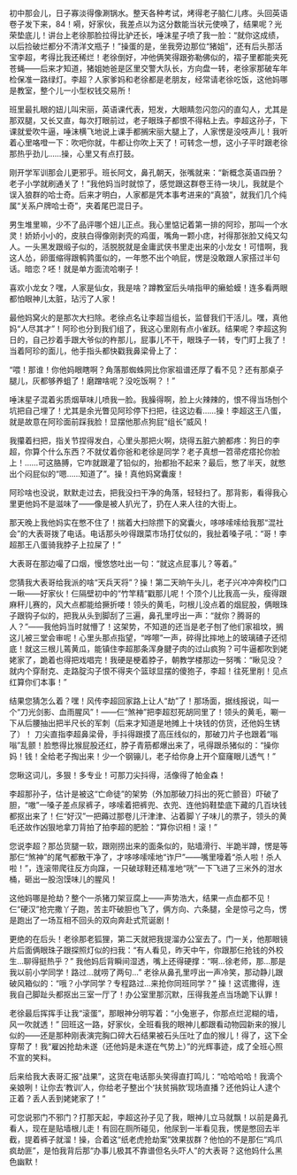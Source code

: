 初中那会儿，日子寡淡得像涮锅水。整天各种考试，烤得老子脑仁儿疼。头回英语卷子发下来，84！嗬，好家伙，我差点以为这分数能当状元使唤了，结果呢？光荣垫底儿！讲台上老徐那脸拉得比驴还长，唾沫星子喷了我一脸：“就你这成绩，以后捡破烂都分不清洋文瓶子！”操蛋的是，坐我旁边那位“猪姐”，还有后头那活宝李超，考得比我还稀烂！老徐倒好，冲他俩笑得跟弥勒佛似的，褶子里都能夹死苍蝇——后来才知道，猪姐她爸是区里交警大队长，方向盘一转，老徐家那破车年检保准一路绿灯。李超？人家爹妈和老徐都是老朋友，经常请老徐吃饭，这他妈哪是教室，整个儿一小型权钱交易所！

班里最扎眼的妞儿叫宋丽，英语课代表，短发，大眼睛忽闪忽闪的直勾人，尤其是那双腿，又长又直，每次打眼前过，老子眼珠子都恨不得粘上去。李超这孙子，下课就爱吹牛逼，唾沫横飞地说上课手都搁宋丽大腿上了，人家愣是没吱声儿！我听着心里咯噔一下：吹吧你就，牛都让你吹上天了！可转念一想，这小子平时跟老徐那热乎劲儿……操，心里又有点打鼓。

刚开学军训那会儿更邪乎。班长阿文，鼻孔朝天，张嘴就来：“新概念英语四册？老子小学就刷通关了！”我他妈当时就惊了，感觉跟这群卷王待一块儿，我就是个误入狼群的哈士奇。后来才明白，人家都是凭本事考进来的“真狼”，就我们几个纯属“关系户牌哈士奇”，夹着尾巴混日子。

男生堆里嘛，少不了品评哪个妞儿正点。我心里惦记着第一排的阿珍，那叫一个水灵！娇娇小小的，皮肤白得像刚剥壳的鸡蛋，嘴角一颗小痣，衬得那张脸又纯又勾人。一头黑发跟缎子似的，活脱脱就是金庸武侠书里走出来的小龙女！可惜啊，我这人怂，卵蛋缩得跟鹌鹑蛋似的，一年憋不出个响屁，愣是没敢跟人家搭过半句话。暗恋？呸！就是单方面流哈喇子！

喜欢小龙女？嘿，人家是仙女，我是啥？蹲教室后头啃指甲的癞蛤蟆！连多看两眼都怕眼神儿太脏，玷污了人家！

最他妈窝火的是那次大扫除。老徐点名让李超当组长，监督我们干活儿。嘿，真他妈“人尽其才”！阿珍也分到我们组了，我这心里刚有点小雀跃。结果呢？李超这狗日的，自己抄着手跟大爷似的杵那儿，屁事儿不干，眼珠子一转，专门盯上我了！当着阿珍的面儿，他手指头都快戳我鼻梁骨上了：

“喂！那谁！你他妈眼瞎啊？角落那蜘蛛网比你家祖谱还厚了看不见？还有那桌子腿儿，灰都够养蛆了！磨蹭啥呢？没吃饭啊？！”

唾沫星子混着劣质烟草味儿喷我一脸。我臊得啊，脸上火辣辣的，恨不得当场刨个坑把自己埋了！尤其是余光瞥见阿珍停下扫把，往这边看……操！李超这王八蛋，就是故意在阿珍面前踩我脸！显摆他那点狗屁“组长”威风！

我攥着扫把，指关节捏得发白，心里头那把火啊，烧得五脏六腑都疼：狗日的李超，你算个什么东西？不就仗着你爸和老徐是同学？老子真想一笤帚疙瘩抡你脸上！……可这胳膊，它咋就跟灌了铅似的，抬都抬不起来？最后，憋了半天，就憋出个闷屁似的“嗯……知道了”。操！真他妈窝囊废！

阿珍啥也没说，默默走过去，把我没扫干净的角落，轻轻扫了。那背影，看得我心里更他妈不是滋味了——像是被人扒光了，扔在人来人往的大街上。

那天晚上我他妈实在憋不住了！揣着大扫除攒下的窝囊火，哆哆嗦嗦给我那“混社会”的大表哥拨了电话。电话那头吵得跟菜市场打仗似的，我扯着嗓子吼：“哥！李超那王八蛋骑我脖子上拉屎了！”

大表哥在那边嘬了口烟，慢悠悠吐出一句：“就这点屁事儿？等着。”

您猜我大表哥给我派的啥“天兵天将”？操！第二天晌午头儿，老子兴冲冲奔校门口一瞅——好家伙！仨隔壁初中的“竹竿精”戳那儿呢！个顶个儿比我高一头，瘦得跟麻秆儿赛的，风大点都能给撅折喽！领头的黄毛，叼根儿没点着的烟屁股，俩眼珠子跟钩子似的，把我从头到脚刮了三遍，鼻孔里哼出一声：“就你？腾哥的人？”——我他妈当时就懵了！这架势，不知道的还当是老子刨了他们家祖坟，搁这儿被三堂会审呢！心里头那点指望，“哗嚓”一声，碎得比摔地上的玻璃碴子还彻底！就这三根儿蔫黄瓜，能镇住李超那条浑身腱子肉的过山疯狗？可牛逼都吹到姥姥家了，跪着也得把戏唱完！我硬是梗着脖子，朝教学楼那边一努嘴：“瞅见没？就内个穿耐克、走路腚沟子恨不得夹个篮球显摆的傻狍子，李超！往死里削！见点红算你们本事！”

结果您猜怎么着？嘿！风传李超回家路上让人“劫”了！那场面，据线报说，叫一个“刀光剑影、血雨腥风”！——仨“煞神”把李超怼死胡同里了！领头的黄毛，唰一下从后腰抽出把半尺长的军刺（后来才知道是地摊上十块钱的仿货，还他妈生锈了）！ 刀尖直指李超鼻梁骨，手抖得跟摸了高压线似的，那破刀片子也跟着“嗡嗡”乱颤！脸憋得比猴屁股还红，脖子青筋都爆出来了，吼得跟杀猪似的：“操你妈！钱！全给老子掏出来！少一个钢镚儿，老子给你身上开个窟窿眼儿透气！”

您瞅这词儿，多狠！多专业！可那刀尖抖得，活像得了帕金森！

李超那孙子，估计是被这“亡命徒”的架势（外加那破刀抖出的死亡颤音）吓破了胆，“嗷”一嗓子差点尿裤子，哆嗦着把裤兜、衣兜、连他妈鞋垫底下藏的几百块钱都抠出来了！仨“好汉”一把薅过那卷儿汗津津、沾着脚丫子味儿的票子，领头的黄毛还故作凶狠地拿刀背拍了拍李超的肥脸：“算你识相！滚！”

您说李超？那怂货腿一软，跟刚捞出来的面条似的，贴墙滑行、半跪半蹲，愣是等那仨“煞神”的尾气都散干净了，才哆哆嗦嗦地“诈尸”——嘴里嚎着“杀人啦！杀人啦！”，连滚带爬往反方向蹿，一只破球鞋还精准地“咣”一下飞进了三米外的泔水桶，砸出一股泡馍味儿的腥风！

这他妈哪是抢劫？整个一杀猪刀架豆腐上——声势浩大，结果一点血都不见！仨“硬汉”抢完撒丫子跑，苦主吓破胆也飞了，俩方向、六条腿，全是惊弓之鸟，愣是跑出了一场互相不回头的双向奔赴式荒诞剧！

更绝的在后头！老徐那老狐狸，第二天就把我提溜办公室去了。门一关，他那眼镜片后面俩眼珠子跟探照灯似的扫我：“有人看见，昨天中午，你跟那仨抢钱的外校生…聊得挺热乎？” 我他妈后背瞬间湿透，嘴上还得硬撑：“啊…徐老师，那…那是我以前小学同学！路过…就唠了两句…” 老徐从鼻孔里哼出一声冷笑，那动静儿跟破风箱似的：“哦？小学同学？专程路过…来抢你同班同学？” 操！这谎撒得，连我自己脚趾头都抠出三室一厅了！办公室里那沉默，压得我差点当场跪下认罪！

老徐最后挥挥手让我“滚蛋”，那眼神分明写着：“小兔崽子，你那点烂泥糊的墙，风一吹就透！” 回班这一路，好家伙，全班看我的眼神儿都跟看动物园新来的猴儿似的——还是那种刚表演完胸口碎大石结果被石头压吐了血的猴儿！得了，这下全穿帮了！我“雇凶抢劫未遂（还他妈是未遂在气势上）”的光辉事迹，成了全班心照不宣的笑料。

后来给我大表哥汇报“战果”，这货在电话那头笑得直打鸣儿：“哈哈哈哈！我滴个亲娘咧！让你去‘教训’人，你给老子整出个‘扶贫捐款’现场直播？还他妈让人逮个正着？丢人丢到姥姥家了！”

可您说邪门不邪门？打那天起，李超这孙子见了我，眼神儿立马就飘！以前是鼻孔看人，现在是贴墙根儿走！有回在厕所碰见，他尿到一半看见我，愣是憋回去半截，提着裤子就溜！操，合着这“纸老虎抢劫案”效果拔群？他怕的不是那仨“鸡爪疯劫匪”，是怕我背后那“办事儿极其不靠谱但名头吓人”的大表哥？这他妈什么黑色幽默！

